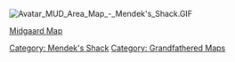 ![](Avatar_MUD_Area_Map_-_Mendek's_Shack.GIF "Avatar_MUD_Area_Map_-_Mendek's_Shack.GIF")

[Midgaard Map](Midgaard_Map "wikilink")  

[Category: Mendek's Shack](Category:_Mendek's_Shack "wikilink")
[Category: Grandfathered Maps](Category:_Grandfathered_Maps "wikilink")
